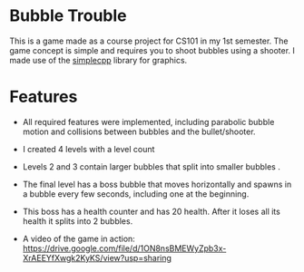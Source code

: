 # Bubble Trouble

This is a game made as a course project for CS101 in my 1st semester. The game concept is simple and requires you to shoot bubbles using a shooter. I made use of the [simplecpp](https://www.cse.iitb.ac.in/~ranade/simplecpp) library for graphics.

# Features

* All required features were implemented, including parabolic bubble motion and collisions between bubbles and the bullet/shooter.

* I created 4 levels with a level count
 *  Levels 2 and 3 contain larger bubbles that split into smaller bubbles .
 *  The final level has a boss bubble that moves horizontally and spawns in a bubble every few seconds, including one at the beginning.
 *  This boss has a health counter and has 20 health. After it loses all its health it splits into 2 bubbles.

* A video of the game in action: https://drive.google.com/file/d/1ON8nsBMEWyZpb3x-XrAEEYfXwgk2KyKS/view?usp=sharing





